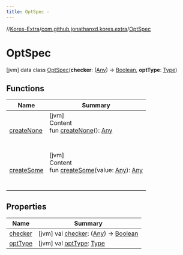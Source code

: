```yaml
---
title: OptSpec -
---
```

//[Kores-Extra](../../../index.md)/[com.github.jonathanxd.kores.extra](../index.md)/[OptSpec](index.md)



# OptSpec  
 [jvm] data class [OptSpec](index.md)(**checker**: ([Any](https://kotlinlang.org/api/latest/jvm/stdlib/kotlin/-any/index.html)) -> [Boolean](https://kotlinlang.org/api/latest/jvm/stdlib/kotlin/-boolean/index.html), **optType**: [Type](https://docs.oracle.com/javase/8/docs/api/java/lang/reflect/Type.html))   


## Functions  
  
|  Name |  Summary | 
|---|---|
| <a name="com.github.jonathanxd.kores.extra/OptSpec/createNone/#/PointingToDeclaration/"></a>[createNone](create-none.md)| <a name="com.github.jonathanxd.kores.extra/OptSpec/createNone/#/PointingToDeclaration/"></a>[jvm]  <br>Content  <br>fun [createNone](create-none.md)(): [Any](https://kotlinlang.org/api/latest/jvm/stdlib/kotlin/-any/index.html)  <br><br><br>|
| <a name="com.github.jonathanxd.kores.extra/OptSpec/createSome/#kotlin.Any/PointingToDeclaration/"></a>[createSome](create-some.md)| <a name="com.github.jonathanxd.kores.extra/OptSpec/createSome/#kotlin.Any/PointingToDeclaration/"></a>[jvm]  <br>Content  <br>fun [createSome](create-some.md)(value: [Any](https://kotlinlang.org/api/latest/jvm/stdlib/kotlin/-any/index.html)): [Any](https://kotlinlang.org/api/latest/jvm/stdlib/kotlin/-any/index.html)  <br><br><br>|


## Properties  
  
|  Name |  Summary | 
|---|---|
| <a name="com.github.jonathanxd.kores.extra/OptSpec/checker/#/PointingToDeclaration/"></a>[checker](checker.md)| <a name="com.github.jonathanxd.kores.extra/OptSpec/checker/#/PointingToDeclaration/"></a> [jvm] val [checker](checker.md): ([Any](https://kotlinlang.org/api/latest/jvm/stdlib/kotlin/-any/index.html)) -> [Boolean](https://kotlinlang.org/api/latest/jvm/stdlib/kotlin/-boolean/index.html)   <br>|
| <a name="com.github.jonathanxd.kores.extra/OptSpec/optType/#/PointingToDeclaration/"></a>[optType](opt-type.md)| <a name="com.github.jonathanxd.kores.extra/OptSpec/optType/#/PointingToDeclaration/"></a> [jvm] val [optType](opt-type.md): [Type](https://docs.oracle.com/javase/8/docs/api/java/lang/reflect/Type.html)   <br>|

